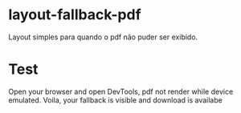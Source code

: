 # layout-fallback-pdf

Layout simples para quando o pdf não puder ser exibido.

# Test

Open your browser and open DevTools, pdf not render while device emulated. 
Voila, your fallback is visible and download is availabe
